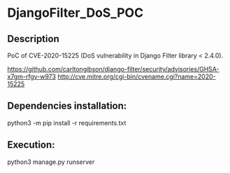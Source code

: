 # DjangoFilter_DoS_POC
## Description

PoC of CVE-2020-15225 (DoS vulnerability in Django Filter library < 2.4.0).

https://github.com/carltongibson/django-filter/security/advisories/GHSA-x7gm-rfgv-w973
http://cve.mitre.org/cgi-bin/cvename.cgi?name=2020-15225


## Dependencies installation:

python3 -m pip install -r requirements.txt

## Execution: 

python3 manage.py runserver
